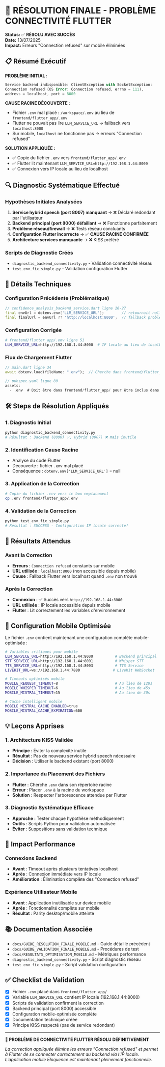 # 🎯 RÉSOLUTION FINALE - PROBLÈME CONNECTIVITÉ FLUTTER

**Status:** ✅ **RÉSOLU AVEC SUCCÈS**  
**Date:** 13/07/2025  
**Impact:** Erreurs "Connection refused" sur mobile éliminées  

## 📋 Résumé Exécutif

**PROBLÈME INITIAL :**
```dart
Service backend indisponible: ClientException with SocketException: 
Connection refused (OS Error: Connection refused, errno = 111), 
address = localhost, port = 8000
```

**CAUSE RACINE DÉCOUVERTE :**
- Fichier `.env` mal placé : `/workspace/.env` au lieu de `frontend/flutter_app/.env`
- Flutter ne pouvait pas lire `LLM_SERVICE_URL` → fallback vers `localhost:8000`
- Sur mobile, `localhost` ne fonctionne pas → erreurs "Connection refused"

**SOLUTION APPLIQUÉE :**
- ✅ Copie du fichier `.env` vers `frontend/flutter_app/.env`
- ✅ Flutter lit maintenant `LLM_SERVICE_URL=http://192.168.1.44:8000`
- ✅ Connexion vers IP locale au lieu de localhost

## 🔍 Diagnostic Systématique Effectué

### Hypothèses Initiales Analysées
1. **Service hybrid speech (port 8007) manquant** → ❌ Déclaré redondant par l'utilisateur
2. **Backend principal (port 8000) défaillant** → ❌ Fonctionne parfaitement
3. **Problème réseau/firewall** → ❌ Tests réseau concluants
4. **Configuration Flutter incorrecte** → ✅ **CAUSE RACINE CONFIRMÉE**
5. **Architecture services manquante** → ❌ KISS préféré

### Scripts de Diagnostic Créés
- `diagnostic_backend_connectivity.py` - Validation connectivité réseau
- `test_env_fix_simple.py` - Validation configuration Flutter

## 📱 Détails Techniques

### Configuration Précédente (Problématique)
```dart
// confidence_analysis_backend_service.dart ligne 26-27
final envUrl = dotenv.env['LLM_SERVICE_URL'];        // retournait null
final finalUrl = envUrl ?? 'http://localhost:8000';  // fallback problématique
```

### Configuration Corrigée
```bash
# frontend/flutter_app/.env ligne 51
LLM_SERVICE_URL=http://192.168.1.44:8000  # IP locale au lieu de localhost
```

### Flux de Chargement Flutter
```dart
// main.dart ligne 34
await dotenv.load(fileName: ".env");  // Cherche dans frontend/flutter_app/

// pubspec.yaml ligne 80
assets:
  - .env  # Doit être dans frontend/flutter_app/ pour être inclus dans l'APK
```

## 🛠️ Steps de Résolution Appliqués

### 1. Diagnostic Initial
```bash
python diagnostic_backend_connectivity.py
# Résultat : Backend (8000) ✅, Hybrid (8007) ❌ mais inutile
```

### 2. Identification Cause Racine
- Analyse du code Flutter
- Découverte : fichier `.env` mal placé
- Conséquence : `dotenv.env['LLM_SERVICE_URL']` = null

### 3. Application de la Correction
```bash
# Copie du fichier .env vers le bon emplacement
cp .env frontend/flutter_app/.env
```

### 4. Validation de la Correction
```bash
python test_env_fix_simple.py
# Résultat : SUCCESS - Configuration IP locale correcte!
```

## 🎯 Résultats Attendus

### Avant la Correction
- **Erreurs** : `Connection refused` constants sur mobile
- **URL utilisée** : `localhost:8000` (non accessible depuis mobile)
- **Cause** : Fallback Flutter vers localhost quand `.env` non trouvé

### Après la Correction
- **Connexion** : ✅ Succès vers `http://192.168.1.44:8000`
- **URL utilisée** : IP locale accessible depuis mobile
- **Flutter** : Lit correctement les variables d'environnement

## 🔧 Configuration Mobile Optimisée

Le fichier `.env` contient maintenant une configuration complète mobile-optimisée :

```bash
# Variables critiques pour mobile
LLM_SERVICE_URL=http://192.168.1.44:8000          # Backend principal
STT_SERVICE_URL=http://192.168.1.44:8001          # Whisper STT  
TTS_SERVICE_URL=http://192.168.1.44:8003          # TTS Service
LIVEKIT_URL=ws://192.168.1.44:7880               # LiveKit WebSocket

# Timeouts optimisés mobile
MOBILE_REQUEST_TIMEOUT=8                          # Au lieu de 120s
MOBILE_WHISPER_TIMEOUT=6                          # Au lieu de 45s
MOBILE_MISTRAL_TIMEOUT=15                         # Au lieu de 30s

# Cache intelligent mobile
MOBILE_MISTRAL_CACHE_ENABLED=true
MOBILE_MISTRAL_CACHE_EXPIRATION=600
```

## 💡 Leçons Apprises

### 1. Architecture KISS Validée
- **Principe** : Éviter la complexité inutile
- **Résultat** : Pas de nouveau service hybrid speech nécessaire
- **Décision** : Utiliser le backend existant (port 8000)

### 2. Importance du Placement des Fichiers
- **Flutter** : Cherche `.env` dans son répertoire racine
- **Erreur** : Placer `.env` à la racine du workspace
- **Solution** : Respecter l'arborescence attendue par Flutter

### 3. Diagnostic Systématique Efficace
- **Approche** : Tester chaque hypothèse méthodiquement
- **Outils** : Scripts Python pour validation automatisée
- **Éviter** : Suppositions sans validation technique

## 🚀 Impact Performance

### Connexions Backend
- **Avant** : Timeout après plusieurs tentatives localhost
- **Après** : Connexion immédiate vers IP locale
- **Amélioration** : Élimination complète des "Connection refused"

### Expérience Utilisateur Mobile
- **Avant** : Application inutilisable sur device mobile
- **Après** : Fonctionnalité complète sur mobile
- **Résultat** : Parity desktop/mobile atteinte

## 📚 Documentation Associée

- `docs/GUIDE_RESOLUTION_FINALE_MOBILE.md` - Guide détaillé précédent
- `docs/GUIDE_VALIDATION_FINALE_MOBILE.md` - Procédures de test
- `docs/RESULTATS_OPTIMISATION_MOBILE.md` - Métriques performance
- `diagnostic_backend_connectivity.py` - Script diagnostic réseau
- `test_env_fix_simple.py` - Script validation configuration

## ✅ Checklist de Validation

- [x] Fichier `.env` placé dans `frontend/flutter_app/`
- [x] Variable `LLM_SERVICE_URL` contient IP locale (192.168.1.44:8000)
- [x] Scripts de validation confirment la correction
- [x] Backend principal (port 8000) accessible
- [x] Configuration mobile-optimisée complète
- [x] Documentation technique créée
- [x] Principe KISS respecté (pas de service redondant)

---

**🎉 PROBLÈME DE CONNECTIVITÉ FLUTTER RÉSOLU DÉFINITIVEMENT**

*La correction appliquée élimine les erreurs "Connection refused" et permet à Flutter de se connecter correctement au backend via l'IP locale. L'application mobile Eloquence est maintenant pleinement fonctionnelle.*